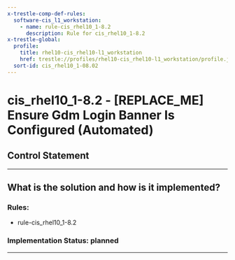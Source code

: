 ```yaml
---
x-trestle-comp-def-rules:
  software-cis_l1_workstation:
    - name: rule-cis_rhel10_1-8.2
      description: Rule for cis_rhel10_1-8.2
x-trestle-global:
  profile:
    title: rhel10-cis_rhel10-l1_workstation
    href: trestle://profiles/rhel10-cis_rhel10-l1_workstation/profile.json
  sort-id: cis_rhel10_1-08.02
---
```


# cis_rhel10_1-8.2 - \[REPLACE_ME\] Ensure Gdm Login Banner Is Configured (Automated)

## Control Statement

______________________________________________________________________

## What is the solution and how is it implemented?

<!-- For implementation status enter one of: implemented, partial, planned, alternative, not-applicable -->

<!-- Note that the list of rules under ### Rules: is read-only and changes will not be captured after assembly to JSON -->

<!-- Add control implementation description here for control: cis_rhel10_1-8.2 -->

### Rules:

  - rule-cis_rhel10_1-8.2

### Implementation Status: planned

______________________________________________________________________
